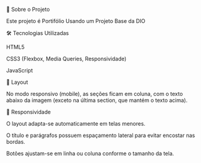 📌 Sobre o Projeto

Este projeto é Portifólio Usando um Projeto Base da DIO

🛠️ Tecnologias Utilizadas

HTML5

CSS3 (Flexbox, Media Queries, Responsividade)

JavaScript

🎨 Layout

No modo responsivo (mobile), as seções ficam em coluna, com o texto abaixo da imagem (exceto na última section, que mantém o texto acima).

📱 Responsividade

O layout adapta-se automaticamente em telas menores.

O título e parágrafos possuem espaçamento lateral para evitar encostar nas bordas.

Botões ajustam-se em linha ou coluna conforme o tamanho da tela.
